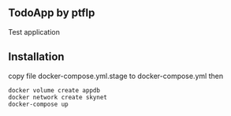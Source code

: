 TodoApp by ptflp
----------------
Test application

Installation
------------
copy file docker-compose.yml.stage to docker-compose.yml then
```
docker volume create appdb
docker network create skynet
docker-compose up
```